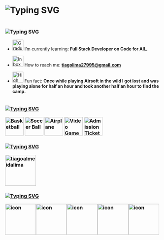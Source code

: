 <p align="left">
<img src="https://user-images.githubusercontent.com/74038190/212284115-f47cd8ff-2ffb-4b04-b5bf-4d1c14c0247f.gif" alt="Raised Hand" width="2225" height="1" />
<h1 href="https://git.io/typing-svg"><img src="https://readme-typing-svg.demolab.com?font=Fira+Code&size=35&pause=1000&width=435&lines=Hi,+I´m+Tiago+Lima" alt="Typing SVG" /></a></h1>
<p align="left">
<img src="https://user-images.githubusercontent.com/74038190/212284115-f47cd8ff-2ffb-4b04-b5bf-4d1c14c0247f.gif" alt="Raised Hand" width="2225" height="1" />
<h3 href="https://git.io/typing-svg"><img src="https://readme-typing-svg.demolab.com?font=Fira+Code&size=21&pause=2000&width=435&lines=A+passionate+full+stack+developer." alt="Typing SVG" /></a></h3>


- <img src="https://raw.githubusercontent.com/Tarikul-Islam-Anik/Telegram-Animated-Emojis/main/Objects/Graduation%20Cap.webp" alt="Graduation Cap" width="35" height="35" /> I’m currently learning: **Full Stack Developer on Code for All_**

- <img src="https://raw.githubusercontent.com/Tarikul-Islam-Anik/Telegram-Animated-Emojis/main/Objects/Inbox%20Tray.webp" alt="Inbox Tray" width="35" height="35" /> How to reach me: **tiagolima27995@gmail.com**

- <img src="https://raw.githubusercontent.com/Tarikul-Islam-Anik/Telegram-Animated-Emojis/main/Animals%20and%20Nature/High%20Voltage.webp" alt="High Voltage" width="35" height="35" /> Fun fact: **Once while playing Airsoft in the wild I got lost and was playing alone for half an hour and took another half an hour to find the camp.**

<img src="https://user-images.githubusercontent.com/74038190/212284115-f47cd8ff-2ffb-4b04-b5bf-4d1c14c0247f.gif" alt="Raised Hand" width="2225" height="1" />

<h3 align="left"><a href="https://git.io/typing-svg"><img src="https://readme-typing-svg.demolab.com?font=Fira+Code&pause=1000&width=435&lines=Hobbies:" alt="Typing SVG" /></a>
<p align="left">
<img src="https://raw.githubusercontent.com/Tarikul-Islam-Anik/Telegram-Animated-Emojis/main/Activity/Basketball.webp" alt="Basketball" width="60" height="60" />
<img src="https://raw.githubusercontent.com/Tarikul-Islam-Anik/Telegram-Animated-Emojis/main/Activity/Soccer%20Ball.webp" alt="Soccer Ball" width="60" height="60" />
<img src="https://raw.githubusercontent.com/Tarikul-Islam-Anik/Telegram-Animated-Emojis/main/Travel%20and%20Places/Airplane.webp" alt="Airplane" width="60" height="60" />
<img src="https://raw.githubusercontent.com/Tarikul-Islam-Anik/Telegram-Animated-Emojis/main/Activity/Video%20Game.webp" alt="Video Game" width="60" height="60" />
<img src="https://raw.githubusercontent.com/Tarikul-Islam-Anik/Telegram-Animated-Emojis/main/Activity/Admission%20Tickets.webp" alt="Admission Tickets" width="60" height="60" />

  
</p>
<h3 align="left">

<h3 align="left"><a href="https://git.io/typing-svg"><img src="https://readme-typing-svg.demolab.com?font=Fira+Code&pause=1000&width=435&lines=Connect+with+me:" alt="Typing SVG" /></a>
<p align="left">
<a href="https://linkedin.com/in/tiagoalmeidalima" target="blank"><img align="center" src="https://user-images.githubusercontent.com/74038190/235294012-0a55e343-37ad-4b0f-924f-c8431d9d2483.gif" alt="tiagoalmeidalima" height="100" width="100" /></a>
</p>

<h3 align="left"><a href="https://git.io/typing-svg"><img src="https://readme-typing-svg.demolab.com?font=Fira+Code&pause=1000&width=435&lines=Languages+and+tools:" alt="Typing SVG" /></a>
<p align="left">
<div style="display: flex; align-items: flex-start;"><img src="https://techstack-generator.vercel.app/java-icon.svg" alt="icon" width="100" height="100" /><img src="https://techstack-generator.vercel.app/cpp-icon.svg" alt="icon" width="100" height="100" /><img src="https://techstack-generator.vercel.app/js-icon.svg" alt="icon" width="100" height="100" /><img src="https://techstack-generator.vercel.app/mysql-icon.svg" alt="icon" width="100" height="100" /><img src="https://techstack-generator.vercel.app/github-icon.svg" alt="icon" width="100" height="100" /></div>

<img src="https://user-images.githubusercontent.com/74038190/212284115-f47cd8ff-2ffb-4b04-b5bf-4d1c14c0247f.gif" alt="Raised Hand" width="2225" height="1" />

